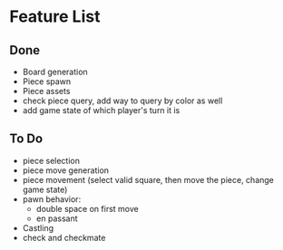 
# Feature List

## Done
- Board generation
- Piece spawn
- Piece assets
- check piece query, add way to query by color as well
- add game state of which player's turn it is

## To Do
- piece selection
- piece move generation
- piece movement (select valid square, then move the piece, change game state)
- pawn behavior:
    - double space on first move
    - en passant
- Castling
- check and checkmate
